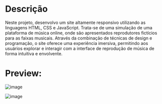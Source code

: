 # Descrição

Neste projeto, desenvolvo um site altamente responsivo utilizando as linguagens HTML, CSS e JavaScript. Trata-se de uma simulação de uma plataforma de música online, onde são apresentados reprodutores fictícios para as faixas musicais. Através da combinação de técnicas de design e programação, o site oferece uma experiência imersiva, permitindo aos usuários explorar e interagir com a interface de reprodução de música de forma intuitiva e envolvente.



# Preview:
![image](https://github.com/leonardoffigueiredo/site-de-musicas/assets/145238843/34300118-edd3-47e9-8e41-4c77e550ae0d)

![image](https://github.com/leonardoffigueiredo/site-de-musicas/assets/145238843/1d4ea09b-ad4d-4c10-ade0-fef7b96c34be)

